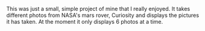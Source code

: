 This was just a small, simple project of mine that I really enjoyed. It takes different photos from NASA's mars rover, Curiosity and displays the pictures it has taken.
At the moment it only displays 6 photos at a time. 
